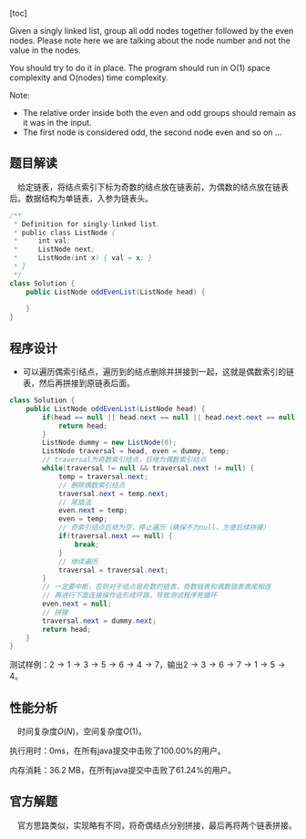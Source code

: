 [toc]

Given a singly linked list, group all odd nodes together followed by the even nodes. Please note here we are talking about the node number and not the value in the nodes.

You should try to do it in place. The program should run in O(1) space complexity and O(nodes) time complexity.



Note:

* The relative order inside both the even and odd groups should remain as it was in the input.
* The first node is considered odd, the second node even and so on ...



## 题目解读

&emsp;给定链表，将结点索引下标为奇数的结点放在链表前，为偶数的结点放在链表后。数据结构为单链表，入参为链表头。

```java
/**
 * Definition for singly-linked list.
 * public class ListNode {
 *     int val;
 *     ListNode next;
 *     ListNode(int x) { val = x; }
 * }
 */
class Solution {
    public ListNode oddEvenList(ListNode head) {
        
    }
}
```

## 程序设计

* 可以遍历偶索引结点，遍历到的结点删除并拼接到一起，这就是偶数索引的链表，然后再拼接到原链表后面。

```java
class Solution {
    public ListNode oddEvenList(ListNode head) {
        if(head == null || head.next == null || head.next.next == null) {
            return head;
        }
        ListNode dummy = new ListNode(0);
        ListNode traversal = head, even = dummy, temp;
        // traversal为奇数索引结点，后继为偶数索引结点
        while(traversal != null && traversal.next != null) {
            temp = traversal.next;
            // 删除偶数索引结点
            traversal.next = temp.next;
            // 尾插法
            even.next = temp;
            even = temp;
            // 奇索引结点后继为空，停止遍历（确保不为null，方便后续拼接）
            if(traversal.next == null) {
                break;
            }
            // 继续遍历
            traversal = traversal.next;
        }
        // 一定要中断，否则对于结点是奇数的链表，奇数链表和偶数链表表尾相连
        // 再进行下面连接操作会形成环路，导致测试程序死循环
        even.next = null;
        // 拼接
        traversal.next = dummy.next;
        return head;
    }
}
```

测试样例：$2 \to 1 \to 3 \to 5 \to 6 \to 4 \to 7$，输出$2 \to 3 \to 6 \to 7 \to 1 \to 5 \to 4$。

## 性能分析

&emsp;时间复杂度$O(N)$，空间复杂度$O(1)$。

执行用时：0ms，在所有java提交中击败了100.00%的用户。

内存消耗：36.2 MB，在所有java提交中击败了61.24%的用户。

## 官方解题

&emsp;官方思路类似，实现略有不同，将奇偶结点分别拼接，最后再将两个链表拼接。
